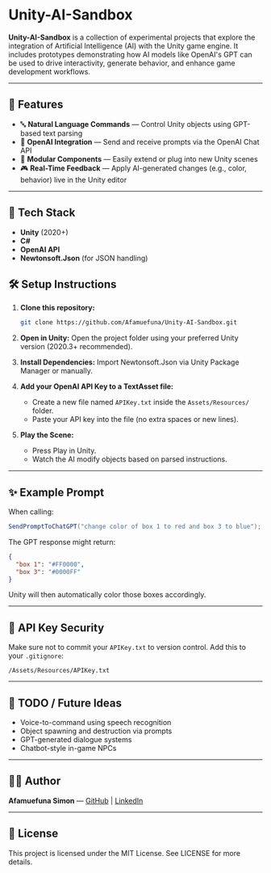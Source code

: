 # Unity-AI-Sandbox

**Unity-AI-Sandbox** is a collection of experimental projects that explore the integration of Artificial Intelligence (AI) with the Unity game engine. It includes prototypes demonstrating how AI models like OpenAI's GPT can be used to drive interactivity, generate behavior, and enhance game development workflows.

---

## 🚀 Features

- 🔤 **Natural Language Commands** — Control Unity objects using GPT-based text parsing  
- 🧠 **OpenAI Integration** — Send and receive prompts via the OpenAI Chat API  
- 🧩 **Modular Components** — Easily extend or plug into new Unity scenes  
- 🎮 **Real-Time Feedback** — Apply AI-generated changes (e.g., color, behavior) live in the Unity editor  

---

## 🧰 Tech Stack

- **Unity** (2020+)
- **C#**
- **OpenAI API**
- **Newtonsoft.Json** (for JSON handling)

## 🛠️ Setup Instructions

1. **Clone this repository:**
   ```bash
   git clone https://github.com/Afamuefuna/Unity-AI-Sandbox.git
   ```

2. **Open in Unity:**
   Open the project folder using your preferred Unity version (2020.3+ recommended).

3. **Install Dependencies:**
   Import Newtonsoft.Json via Unity Package Manager or manually.

4. **Add your OpenAI API Key to a TextAsset file:**
   - Create a new file named `APIKey.txt` inside the `Assets/Resources/` folder.
   - Paste your API key into the file (no extra spaces or new lines).

5. **Play the Scene:**
   - Press Play in Unity.
   - Watch the AI modify objects based on parsed instructions.

---

## ✨ Example Prompt

When calling:
```csharp
SendPromptToChatGPT("change color of box 1 to red and box 3 to blue");
```

The GPT response might return:
```json
{
  "box 1": "#FF0000",
  "box 3": "#0000FF"
}
```

Unity will then automatically color those boxes accordingly.

---

## 🔐 API Key Security

Make sure not to commit your `APIKey.txt` to version control. Add this to your `.gitignore`:
```
/Assets/Resources/APIKey.txt
```

---

## 📌 TODO / Future Ideas

- Voice-to-command using speech recognition
- Object spawning and destruction via prompts
- GPT-generated dialogue systems
- Chatbot-style in-game NPCs

---

## 🧑‍💻 Author

**Afamuefuna Simon** — [GitHub](https://github.com/Afamuefuna) | [LinkedIn](https://www.linkedin.com/in/simon-afamuefuna-81b764193/)

---

## 📄 License

This project is licensed under the MIT License. See LICENSE for more details.